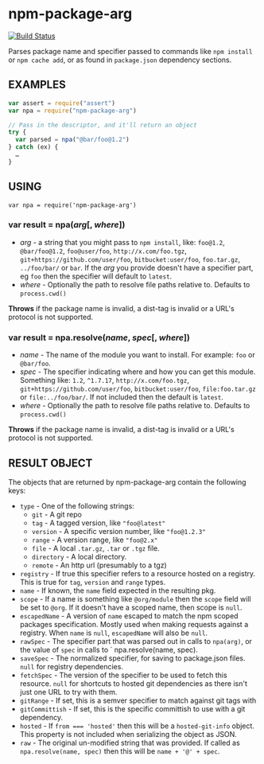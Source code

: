 # npm-package-arg

[![Build Status](https://travis-ci.org/npm/npm-package-arg.svg?branch=master)](https://travis-ci.org/npm/npm-package-arg)

Parses package name and specifier passed to commands like `npm install` or
`npm cache add`, or as found in `package.json` dependency sections.

## EXAMPLES

```javascript
var assert = require("assert")
var npa = require("npm-package-arg")

// Pass in the descriptor, and it'll return an object
try {
  var parsed = npa("@bar/foo@1.2")
} catch (ex) {
  …
}
```

## USING

`var npa = require('npm-package-arg')`

### var result = npa(*arg*[, *where*])

* *arg* - a string that you might pass to `npm install`, like:
  `foo@1.2`, `@bar/foo@1.2`, `foo@user/foo`, `http://x.com/foo.tgz`,
  `git+https://github.com/user/foo`, `bitbucket:user/foo`, `foo.tar.gz`,
  `../foo/bar/` or `bar`. If the *arg* you provide doesn't have a specifier part, eg `foo` then the specifier will
  default to `latest`.
* *where* - Optionally the path to resolve file paths relative to. Defaults to `process.cwd()`

**Throws** if the package name is invalid, a dist-tag is invalid or a URL's protocol is not supported.

### var result = npa.resolve(*name*, *spec*[, *where*])

* *name* - The name of the module you want to install. For example: `foo` or `@bar/foo`.
* *spec* - The specifier indicating where and how you can get this module. Something like:
  `1.2`, `^1.7.17`, `http://x.com/foo.tgz`, `git+https://github.com/user/foo`,
  `bitbucket:user/foo`, `file:foo.tar.gz` or `file:../foo/bar/`. If not included then the default is `latest`.
* *where* - Optionally the path to resolve file paths relative to. Defaults to `process.cwd()`

**Throws** if the package name is invalid, a dist-tag is invalid or a URL's protocol is not supported.

## RESULT OBJECT

The objects that are returned by npm-package-arg contain the following keys:

* `type` - One of the following strings:
    * `git` - A git repo
    * `tag` - A tagged version, like `"foo@latest"`
    * `version` - A specific version number, like `"foo@1.2.3"`
    * `range` - A version range, like `"foo@2.x"`
    * `file` - A local `.tar.gz`, `.tar` or `.tgz` file.
    * `directory` - A local directory.
    * `remote` - An http url (presumably to a tgz)
* `registry` - If true this specifier refers to a resource hosted on a registry. This is true for `tag`, `version`
  and `range` types.
* `name` - If known, the `name` field expected in the resulting pkg.
* `scope` - If a name is something like `@org/module` then the `scope`
  field will be set to `@org`. If it doesn't have a scoped name, then scope is `null`.
* `escapedName` - A version of `name` escaped to match the npm scoped packages specification. Mostly used when making
  requests against a registry. When
  `name` is `null`, `escapedName` will also be `null`.
* `rawSpec` - The specifier part that was parsed out in calls to `npa(arg)`, or the value of `spec` in calls to `
  npa.resolve(name, spec).
* `saveSpec` - The normalized specifier, for saving to package.json files.
  `null` for registry dependencies.
* `fetchSpec` - The version of the specifier to be used to fetch this resource.  `null` for shortcuts to hosted git
  dependencies as there isn't just one URL to try with them.
* `gitRange` - If set, this is a semver specifier to match against git tags with
* `gitCommittish` - If set, this is the specific committish to use with a git dependency.
* `hosted` - If `from === 'hosted'` then this will be a `hosted-git-info`
  object. This property is not included when serializing the object as JSON.
* `raw` - The original un-modified string that was provided. If called as
  `npa.resolve(name, spec)` then this will be `name + '@' + spec`.
